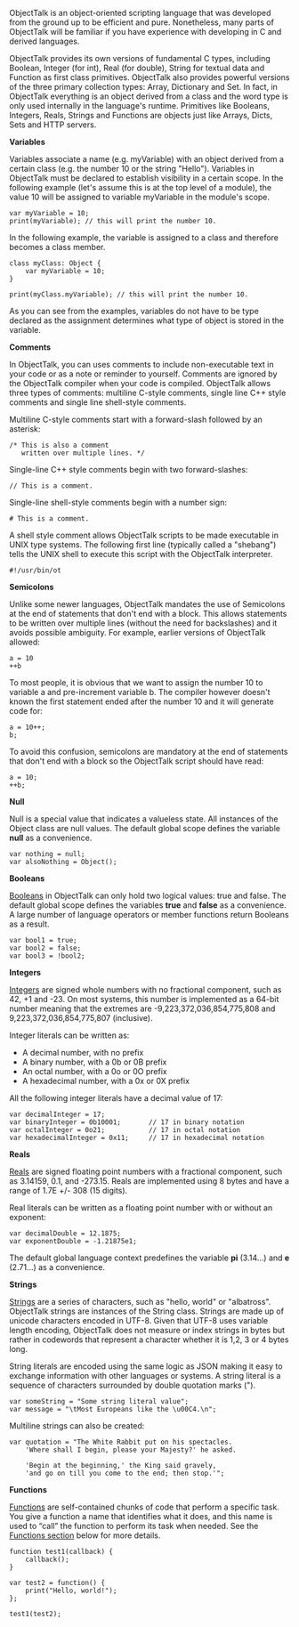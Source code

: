 ObjectTalk is an object-oriented scripting language that was developed
from the ground up to be efficient and pure. Nonetheless, many parts of
ObjectTalk will be familiar if you have experience with developing in C
and derived languages.

ObjectTalk provides its own versions of fundamental C types, including
Boolean, Integer (for int), Real (for double), String for textual data
and Function as first class primitives. ObjectTalk also provides powerful
versions of the three primary collection types: Array, Dictionary and Set.
In fact, in ObjectTalk everything is an object derived from a class and
the word type is only used internally in the language's runtime. Primitives
like Booleans, Integers, Reals, Strings and Functions are objects just like
Arrays, Dicts, Sets and HTTP servers.

**Variables**

Variables associate a name (e.g. myVariable) with an object derived from
a certain class (e.g. the number 10 or the string "Hello"). Variables
in ObjectTalk must be declared to establish visibility in a certain
scope. In the following example (let's assume this is at the top level
of a module), the value 10 will be assigned to variable myVariable in the
module's scope.

	var myVariable = 10;
	print(myVariable); // this will print the number 10.

In the following example, the variable is assigned to a class
and therefore becomes a class member.

	class myClass: Object {
		var myVariable = 10;
	}

	print(myClass.myVariable); // this will print the number 10.

As you can see from the examples, variables do not have to be type
declared as the assignment determines what type of object is stored
in the variable.

**Comments**

In ObjectTalk, you can uses comments to include non-executable text in
your code or as a note or reminder to yourself. Comments are ignored by
the ObjectTalk compiler when your code is compiled. ObjectTalk allows
three types of comments: multiline C-style comments, single line
C++ style comments and single line shell-style comments.

Multiline C-style comments start with a forward-slash followed by an
asterisk:

	/* This is also a comment
       written over multiple lines. */

Single-line C++ style comments begin with two forward-slashes:

	// This is a comment.

Single-line shell-style comments begin with a number sign:

	# This is a comment.

A shell style comment allows ObjectTalk scripts to be made executable
in UNIX type systems. The following first line (typically called a
"shebang") tells the UNIX shell to execute this script with the ObjectTalk
interpreter.

	#!/usr/bin/ot

**Semicolons**

Unlike some newer languages, ObjectTalk mandates the use of Semicolons
at the end of statements that don't end with a block. This allows
statements to be written over multiple lines (without the need for
backslashes) and it avoids possible ambiguity. For example, earlier
versions of ObjectTalk allowed:

	a = 10
	++b

To most people, it is obvious that we want to assign the number 10 to
variable a and pre-increment variable b. The compiler however doesn't known
the first statement ended after the number 10 and it will generate code
for:

	a = 10++;
	b;

To avoid this confusion, semicolons are mandatory at the end of statements
that don't end with a block so the ObjectTalk script should have read:

	a = 10;
	++b;

**Null**

Null is a special value that indicates a valueless state. All instances
of the Object class are null values. The default global scope defines the
variable **null** as a convenience.

	var nothing = null;
	var alsoNothing = Object();

**Booleans**

[Booleans](classes.html#boolean) in ObjectTalk can only hold two
logical values: true and false. The default global scope defines the
variables **true** and **false** as a convenience. A large number of
language operators or member functions return Booleans as a result.

	var bool1 = true;
	var bool2 = false;
	var bool3 = !bool2;

**Integers**

[Integers](classes.html#integer) are signed whole numbers with no
fractional component, such as 42, +1 and -23. On most systems, this number
is implemented as a 64-bit number meaning that the extremes are
-9,223,372,036,854,775,808 and 9,223,372,036,854,775,807 (inclusive).

Integer literals can be written as:

* A decimal number, with no prefix
* A binary number, with a 0b or 0B prefix
* An octal number, with a 0o or 0O prefix
* A hexadecimal number, with a 0x or 0X prefix

All the following integer literals have a decimal value of 17:

	var decimalInteger = 17;
	var binaryInteger = 0b10001;       // 17 in binary notation
	var octalInteger = 0o21;           // 17 in octal notation
	var hexadecimalInteger = 0x11;     // 17 in hexadecimal notation

**Reals**

[Reals](classes.html#real) are signed floating point numbers with a
fractional component, such as 3.14159, 0.1, and -273.15. Reals are
implemented using 8 bytes and have a range of 1.7E +/- 308 (15 digits).

Real literals can be written as a floating point number with or without an exponent:

	var decimalDouble = 12.1875;
	var exponentDouble = -1.21875e1;

The default global language context predefines the variable **pi**
(3.14...) and **e** (2.71...) as a convenience.

**Strings**

[Strings](classes.html#string) are a series of characters, such as
"hello, world" or "albatross".
ObjectTalk strings are instances of the String class. Strings are
made up of unicode characters encoded in UTF-8. Given that UTF-8 uses
variable length encoding, ObjectTalk does not measure or index strings
in bytes but rather in codewords that represent a character whether it is
1,2, 3 or 4 bytes long.

String literals are encoded using the same logic as JSON making it
easy to exchange information with other languages or systems. A string
literal is a sequence of characters surrounded by double quotation marks (").

	var someString = "Some string literal value";
	var message = "\tMost Europeans like the \u00C4.\n";

Multiline strings can also be created:

	var quotation = "The White Rabbit put on his spectacles.
		'Where shall I begin, please your Majesty?' he asked.

		'Begin at the beginning,' the King said gravely,
		'and go on till you come to the end; then stop.'";

**Functions**

[Functions](classes.html#function)  are self-contained chunks of code
that perform a specific task. You give a function a name that identifies
what it does, and this name is used to “call” the function to perform its
task when needed. See the [Functions section](#functions) below for
more details.

	function test1(callback) {
		callback();
	}

	var test2 = function() {
		print("Hello, world!");
	};

	test1(test2);
